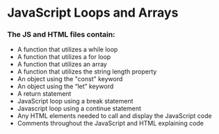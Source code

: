 <h1>JavaScript Loops and Arrays</h1>
<h3>The JS and HTML files contain:</h3>
<ul>
	<li>A function that utilizes a while loop</li>
	<li>A function that utilizes a for loop</li>
	<li>A function that utilizes an array</li>
	<li>A function that utilizes the string length property</li>
	<li>An object using the "const" keyword</li>
	<li>An object using the “let” keyword</li>
	<li>A return statement</li>
	<li>JavaScript loop using a break statement</li>
	<li>Javascript loop using a continue statement</li>
	<li>Any HTML elements needed to call and display the JavaScript code</li>
	<li>Comments throughout the JavaScript and HTML explaining code</li>
</ul>
